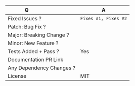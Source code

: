 | Q                        | A
| ------------------------ | ---
| Fixed Issues ?            | `Fixes #1, Fixes #2` <!-- remove the (`) quotes and write "Fixes" before the number to link the issues -->
| Patch: Bug Fix ?          |
| Major: Breaking Change ?  |
| Minor: New Feature ?      |
| Tests Added + Pass ?      | Yes
| Documentation PR Link    | 
| Any Dependency Changes ?  |
| License                  | MIT

<!-- Describe your changes below in as much detail as possible -->